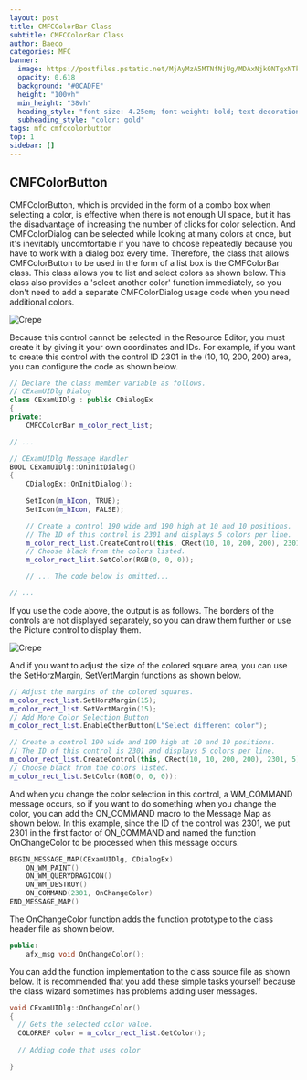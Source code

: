 ```yaml
---
layout: post
title: CMFCColorBar Class
subtitle: CMFCColorBar Class
author: Baeco
categories: MFC
banner:
  image: https://postfiles.pstatic.net/MjAyMzA5MTNfNjUg/MDAxNjk0NTgxNTkyNzM0.s5FPklQrdyOovFfLzGwAEyZV-9E5m7eDYWuDnFaeUZUg.h5OZdRLLPsXV5QepTRwDB5yX6uMOwKdO60-ah6kZrVcg.PNG.tipsware/KakaoTalk_20230702_175319468.png
  opacity: 0.618
  background: "#0CADFE"
  height: "100vh"
  min_height: "38vh"
  heading_style: "font-size: 4.25em; font-weight: bold; text-decoration: underline"
  subheading_style: "color: gold"
tags: mfc cmfccolorbutton
top: 1
sidebar: []
---
```


## CMFColorButton

CMFColorButton, which is provided in the form of a combo box when selecting a color, is effective when there is not enough UI space, but it has the disadvantage of increasing the number of clicks for color selection. And CMFColorDialog can be selected while looking at many colors at once, but it's inevitably uncomfortable if you have to choose repeatedly because you have to work with a dialog box every time. Therefore, the class that allows CMFColorButton to be used in the form of a list box is the CMFColorBar class. This class allows you to list and select colors as shown below. This class also provides a 'select another color' function immediately, so you don't need to add a separate CMFColorDialog usage code when you need additional colors.

![Crepe](https://mblogvideo-phinf.pstatic.net/MjAyMzA5MTNfNjMg/MDAxNjk0NTc5NTYyNjU3.bRADCjouXO7qM4AyVRFaXp2N0Z_IAWt_TRNtc26jVg0g.IpKedAmi1Oy24CUaUJPPeqvenz3Iiw_CMsDi_z2nxUQg.GIF.tipsware/color_bar1.GIF)

Because this control cannot be selected in the Resource Editor, you must create it by giving it your own coordinates and IDs. For example, if you want to create this control with the control ID 2301 in the (10, 10, 200, 200) area, you can configure the code as shown below.

```cpp
// Declare the class member variable as follows.
// CExamUIDlg Dialog
class CExamUIDlg : public CDialogEx
{
private:
    CMFCColorBar m_color_rect_list;

// ...
```

```cpp
// CExamUIDlg Message Handler
BOOL CExamUIDlg::OnInitDialog()
{
    CDialogEx::OnInitDialog();
 
    SetIcon(m_hIcon, TRUE);
    SetIcon(m_hIcon, FALSE);

    // Create a control 190 wide and 190 high at 10 and 10 positions.
    // The ID of this control is 2301 and displays 5 colors per line.
    m_color_rect_list.CreateControl(this, CRect(10, 10, 200, 200), 2301, 5);
    // Choose black from the colors listed.
    m_color_rect_list.SetColor(RGB(0, 0, 0));

    // ... The code below is omitted...

// ...
```

If you use the code above, the output is as follows. The borders of the controls are not displayed separately, so you can draw them further or use the Picture control to display them.

![Crepe](https://postfiles.pstatic.net/MjAyMzA5MTNfMTcg/MDAxNjk0NTgwNjg1OTQx.0SfWxJAhCzoHgzKYnphUPAI-kpH89U3KBGWKJSgI2w4g.Zs2czTZU8uLXLn8oSiQRnhNNk4T95Kx2c-ITEhbIxmAg.PNG.tipsware/20230913_135119_546.png)

And if you want to adjust the size of the colored square area, you can use the SetHorzMargin, SetVertMargin functions as shown below.

```cpp
// Adjust the margins of the colored squares.
m_color_rect_list.SetHorzMargin(15);
m_color_rect_list.SetVertMargin(15);
// Add More Color Selection Button
m_color_rect_list.EnableOtherButton(L"Select different color");

// Create a control 190 wide and 190 high at 10 and 10 positions.
// The ID of this control is 2301 and displays 5 colors per line.
m_color_rect_list.CreateControl(this, CRect(10, 10, 200, 200), 2301, 5);
// Choose black from the colors listed.
m_color_rect_list.SetColor(RGB(0, 0, 0));
```

And when you change the color selection in this control, a WM_COMMAND message occurs, so if you want to do something when you change the color, you can add the ON_COMMAND macro to the Message Map as shown below. In this example, since the ID of the control was 2301, we put 2301 in the first factor of ON_COMMAND and named the function OnChangeColor to be processed when this message occurs.

```cpp
BEGIN_MESSAGE_MAP(CExamUIDlg, CDialogEx)
    ON_WM_PAINT()
    ON_WM_QUERYDRAGICON()
    ON_WM_DESTROY()
    ON_COMMAND(2301, OnChangeColor)
END_MESSAGE_MAP()
```

The OnChangeColor function adds the function prototype to the class header file as shown below.

```cpp
public:
    afx_msg void OnChangeColor();
```

You can add the function implementation to the class source file as shown below. It is recommended that you add these simple tasks yourself because the class wizard sometimes has problems adding user messages.

```cpp
void CExamUIDlg::OnChangeColor()
{
  // Gets the selected color value.
  COLORREF color = m_color_rect_list.GetColor();
  
  // Adding code that uses color

}
```
